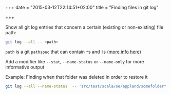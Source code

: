 +++
date = "2015-03-12T22:14:51+02:00"
title = "Finding files in git log"

+++

Show all git log entries that concern a certain (existing or non-existing) file path:
```bash
git log --all -- <path>
```
`path` is a git `pathspec` that can contain `*`s and `?`s ([more info here](http://git-scm.com/docs/gitglossary))

Add a modifier like `--stat`, `--name-status` or `--name-only` for more informative output

Example: Finding when that folder was deleted in order to restore it
```bash
git log --all --name-status  -- 'src/test/scala/se/appland/somefolder*'
```
